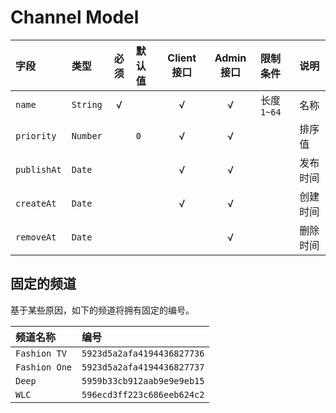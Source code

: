 # Channel Model

字段        | 类型     | 必须 | 默认值   | Client 接口 | Admin 接口 | 限制条件    | 说明
:---------- | :------- | :--: | :------- | :---------: | :--------: | :---------- | :----
`name`      | `String` | √    |          | √           | √          | 长度 `1~64` | 名称
`priority`  | `Number` |      | `0`      | √           | √          |             | 排序值
`publishAt` | `Date`   |      |          | √           | √          |             | 发布时间
`createAt`  | `Date`   |      |          | √           | √          |             | 创建时间
`removeAt`  | `Date`   |      |          |             | √          |             | 删除时间

## 固定的频道

基于某些原因，如下的频道将拥有固定的编号。

频道名称      | 编号
:------------ | :-------------------------
`Fashion TV`  | `5923d5a2afa4194436827736`
`Fashion One` | `5923d5a2afa4194436827737`
`Deep`        | `5959b33cb912aab9e9e9eb15`
`WLC`         | `596ecd3ff223c686eeb624c2`
